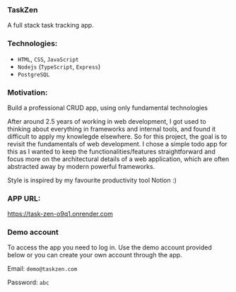 ### TaskZen 

A full stack task tracking app.


### Technologies:

- ```HTML```, ```CSS```, ```JavaScript```
- ```Nodejs``` (```TypeScript```, ```Express```)
- ```PostgreSQL```


### Motivation:

Build a professional CRUD app, using only fundamental technologies

After around 2.5 years of working in web development, I got used to thinking about everything in frameworks and internal tools, and found it difficult to apply my knowlegde elsewhere. So for this project, the goal is to revisit the fundamentals of web development. I chose a simple todo app for this as I wanted to keep the functionalities/features straightforward and focus more on the architectural details of a web application, which are often abstracted away by modern powerful frameworks.

Style is inspired by my favourite productivity tool Notion :)


### APP URL:

https://task-zen-o9q1.onrender.com


### Demo account

To access the app you need to log in. Use the demo account provided below or you can create your own account through the app.

Email: ```demo@taskzen.com```

Password: ```abc```













